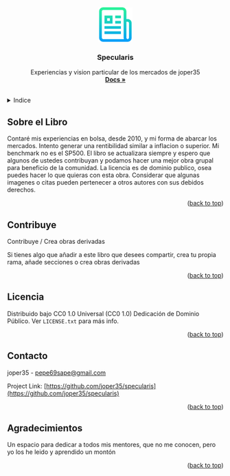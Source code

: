 <a name="readme-top"></a>


<!-- PROJECT LOGO -->
<br />
<div align="center">
  <a href="https://github.com/joper35/specularis">
    <img src="img/logo.png" alt="Logo" width="80" height="80">
  </a>

  <h3 align="center">Specularis</h3>

  <p align="center">
    Experiencias y vision particular de los mercados de joper35
    <br />
    <a href="https://github.com/joper35/specularis/blob/main/README.md"><strong>Docs »</strong></a>
    <br />
    <br />

  </p>
</div>



<!-- TABLE OF CONTENTS -->
<details>
  <summary>Indice</summary>
  <ol>
    <li>
      <a href="#sobre-el-libro">Sobre el libro</a>
    </li>
   <li><a href="#contribuye">Contribuye / Crea obras derivadas</a></li>
    <li><a href="#licencia">Licencia</a></li>
    <li><a href="#contacto">Contacto</a></li>
    <li><a href="#agradecimientos">Agradecimientos</a></li>
  </ol>
</details>



<!-- ABOUT THE PROJECT -->
## Sobre el Libro

Contaré mis experiencias en bolsa, desde 2010, y mi forma de abarcar los mercados. 
Intento generar una rentibilidad similar a inflacion o superior. Mi benchmark no es el SP500.
El libro se actualizara siempre y espero que algunos de ustedes contribuyan y podamos hacer una mejor obra grupal para beneficio de la comunidad.
La licencia es de dominio publico, osea puedes hacer lo que quieras con esta obra. Considerar que algunas imagenes o citas pueden pertenecer a otros autores con sus debidos derechos.


<p align="right">(<a href="#readme-top">back to top</a>)</p>



<!-- Contribuye -->
## Contribuye

Contribuye / Crea obras derivadas

Si tienes algo que añadir a este libro que desees compartir, crea tu propia rama, añade secciones o crea obras derivadas

<p align="right">(<a href="#readme-top">back to top</a>)</p>



<!-- LICENSE -->
## Licencia

Distribuido bajo CC0 1.0 Universal (CC0 1.0) Dedicación de Dominio Público. Ver `LICENSE.txt` para más info.

<p align="right">(<a href="#readme-top">back to top</a>)</p>



<!-- CONTACT -->
## Contacto

joper35 - pepe69sape@gmail.com

Project Link: [https://github.com/joper35/specularis](https://github.com/joper35/specularis)

<p align="right">(<a href="#readme-top">back to top</a>)</p>



<!-- ACKNOWLEDGMENTS -->
## Agradecimientos

Un espacio para dedicar a todos mis mentores, que no me conocen, pero yo los he leido y aprendido un montón

<p align="right">(<a href="#readme-top">back to top</a>)</p>



